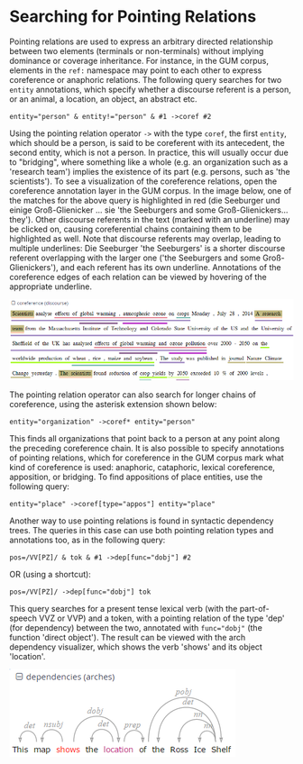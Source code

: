 # Searching for Pointing Relations

Pointing relations are used to express an arbitrary directed
relationship between two elements (terminals or non-terminals) without
implying dominance or coverage inheritance. For instance, in the GUM
corpus, elements in the `ref:` namespace may point to each other to
express coreference or anaphoric relations. The following query searches
for two `entity` annotations, which specify whether a discourse referent
is a person, or an animal, a location, an object, an abstract etc.

```
entity="person" & entity!="person" & #1 ->coref #2
```

Using the pointing relation operator `->` with the type `coref`, the
first `entity`, which should be a person, is said to be coreferent with
its antecedent, the second entity, which is not a person. In practice,
this will usually occur due to "bridging", where something like a whole
(e.g. an organization such as a 'research team') implies the existence
of its part (e.g. persons, such as 'the scientists'). To see a
visualization of the coreference relations, open the coreference
annotation layer in the GUM corpus. In the image below, one of the
matches for the above query is highlighted in red (die Seeburger und
einige Groß-Glienicker ... sie 'the Seeburgers and some
Groß-Glienickers... they'). Other discourse referents in the text
(marked with an underline) may be clicked on, causing coreferential
chains containing them to be highlighted as well. Note that discourse
referents may overlap, leading to multiple underlines: Die Seeburger
'the Seeburgers' is a shorter discourse referent overlapping with the
larger one ('the Seeburgers and some Groß-Glienickers'), and each
referent has its own underline. Annotations of the coreference edges of
each relation can be viewed by hovering of the appropriate underline.

![](coref.png)

The pointing relation operator can also search for longer chains of
coreference, using the asterisk extension shown below:
```
entity="organization" ->coref* entity="person"
```

This finds all organizations that point back to a person at any point
along the preceding coreference chain. It is also possible to specify
annotations of pointing relations, which for coreference in the GUM
corpus mark what kind of coreference is used: anaphoric, cataphoric,
lexical coreference, apposition, or bridging. To find appositions of
place entities, use the following query:
```
entity="place" ->coref[type="appos"] entity="place"
```

Another way to use pointing relations is found in syntactic dependency
trees. The queries in this case can use both pointing relation types and
annotations too, as in the following query:
```
pos=/VV[PZ]/ & tok & #1 ->dep[func="dobj"] #2
```
OR (using a shortcut):
```
pos=/VV[PZ]/ ->dep[func="dobj"] tok
```

This query searches for a present tense lexical verb (with the
part-of-speech VVZ or VVP) and a token, with a pointing relation of the
type 'dep' (for dependency) between the two, annotated with
`func="dobj"` (the function 'direct object'). The result can be viewed
with the arch dependency visualizer, which shows the verb 'shows' and
its object 'location'.

![](dep_vis.png)